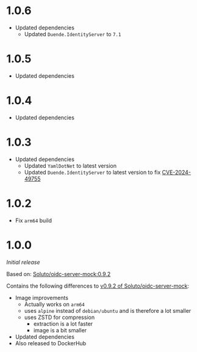 # 1.0.6
* Updated dependencies
  * Updated ``Duende.IdentityServer`` to ``7.1``

# 1.0.5
* Updated dependencies

# 1.0.4
* Updated dependencies

# 1.0.3
* Updated dependencies
  * Updated ``YamlDotNet`` to latest version
  * Updated ``Duende.IdentityServer`` to latest version to fix [CVE-2024-49755](https://redirect.github.com/DuendeSoftware/IdentityServer/security/advisories/GHSA-v9xq-2mvm-x8xc)

# 1.0.2
* Fix ``arm64`` build

# 1.0.0
_Initial release_

Based on: [Soluto/oidc-server-mock:0.9.2](https://github.com/Soluto/oidc-server-mock/releases/tag/v0.9.2)

Contains the following differences to [v0.9.2 of Soluto/oidc-server-mock](https://github.com/Soluto/oidc-server-mock/releases/tag/v0.9.2):
* Image improvements
  * Actually works on ``arm64``
  * uses ``alpine`` instead of ``debian/ubuntu`` and is therefore a lot smaller
  * uses ZSTD for compression
    * extraction is a lot faster
    * image is a bit smaller
* Updated dependencies
* Also released to DockerHub
